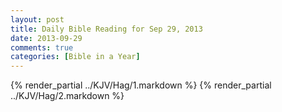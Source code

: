 ```yaml
---
layout: post
title: Daily Bible Reading for Sep 29, 2013
date: 2013-09-29
comments: true
categories: [Bible in a Year]
---
```

{% render_partial ../KJV/Hag/1.markdown %}
{% render_partial ../KJV/Hag/2.markdown %}
